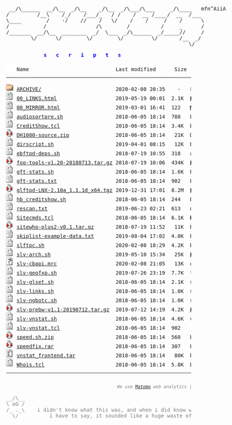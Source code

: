 <html>
  
<head>
  <link rel="shortcut icon" href="favicon.ico?v=2" type="image/x-icon" />
  <link rel="stylesheet" href="/assets/css/style.css" />
</head>
<body>
<div style="width: 600px; margin: 0 auto; margin-top: 20px;"><pre>
<!-- ``` -->
 __/\______  __/\__  _/\__    _/\__  _/\___/\___     _/\____   mfn^AiiA
/         /__\    /_/    /___/_   / /    /  __ /____/  __  /___
\____        /    -/    //    /   \/    /    /     /    /      \
/           /                /\        /          /     _      /
/_______  __/\__  ________  _/  \___  _/\______  _/_____//     /
        \/      \/        \/        \/         \/       /__  _/
                                                           \/
<!-- ``` --></pre></div>
<div style="width: 300px; margin:0 auto; margin-bottom: 10px; color: Blue">
<pre><b>s   c   r   i   p   t   s</b></pre></div>
<pre><img src="/assets/icons/blank.gif" alt="Icon "> Name                            Last modified      Size  Description<hr><img src="/assets/icons/folder.gif" alt="[DIR]"> <a href="ARCHIVE/">ARCHIVE/</a>                        2020-02-08 20:35    -   <font color='Gray'>OLD: archived scripts</font>
<img src="/assets/icons/layout.gif" alt="[TXT]"> <a href="00_LINKS.html">00_LINKS.html</a>                   2019-05-19 00:01  2.1K  <b><a href='00_LINKS.html'>LINKS</a></b> to other websites containing scripts etc
<img src="/assets/icons/layout.gif" alt="[TXT]"> <a href="00_MIRROR.html">00_MIRROR.html</a>                  2019-03-01 16:41  122   <b><a href='00_MIRROR.html'>MIRROR</a></b> of these files at github
<img src="/assets/icons/script.gif" alt="[TXT]"> <a href="audiosortpre.sh">audiosortpre.sh</a>                 2018-06-05 18:14  788   by slv - little wrapper cscript for audiosorting after pre
<img src="/assets/icons/script.gif" alt="[TXT]"> <a href="CreditShow.tcl">CreditShow.tcl</a>                  2018-06-05 18:14  3.4K  by <b>Holybull</b>, slv - !credits plugin for ngBot. uses hb_creditshow.sh
<img src="/assets/icons/compressed.gif" alt="[   ]"> <a href="DH1080-source.zip">DH1080-source.zip</a>               2018-06-05 18:14   21K  DH1080_tcl from fish.secure.la (mirror)
<img src="/assets/icons/script.gif" alt="[TXT]"> <a href="dirscript.sh">dirscript.sh</a>                    2019-04-01 08:15   12K  by <b>Jehsom</b>, slv - updated version of mp3 dirscript
<img src="/assets/icons/script.gif" alt="[TXT]"> <a href="ebftpd-deps.sh">ebftpd-deps.sh</a>                  2018-07-19 10:55  318   apt install pkgs for ebftpd
<img src="/assets/icons/compressed.gif" alt="[   ]"> <a href="foo-tools-v1.20-20180713.tar.gz">foo-tools-v1.20-20180713.tar.gz</a> 2018-07-19 10:06  434K  <a href='https://github.com/silv3rr/foo-tools'><b>LATEST:</b> git</a> | fixed/updated foo-tools, incl foopre+mp3genre (<b>tanesha</b>, <a href='https://github.com/silv3rr/foo-tools/graphs/contributors'>1</a>, <a href='https://github.com/glftpd/foo-tools/graphs/contributors'>2</a>)
<img src="/assets/icons/script.gif" alt="[TXT]"> <a href="gft-stats.sh">gft-stats.sh</a>                    2018-06-05 18:14  1.6K  by <b>gft</b> - custom wk/mn/alup stats, exclude users/groups
<img src="/assets/icons/text.gif" alt="[TXT]"> <a href="gft-stats.txt">gft-stats.txt</a>                   2018-06-05 18:14  902   by <b>gft</b> - goes with gft-stats.sh, add these to glftpd.conf
<img src="/assets/icons/compressed.gif" alt="[   ]"> <a href="glftpd-LNX-2.10a_1.1.1d_x64.tgz">glftpd-LNX-2.10a_1.1.1d_x64.tgz</a> 2019-12-31 17:01  8.2M  <a href='https://glftpd.io'><b>LATEST:</b></a> glftpd 2.10a linux x64 (mirror) | <a href='#' onClick="window.prompt('SHA512:', 'f2600821f76aa4e820a0a8b18a9684f9888da67f487825807a880cc68b322f81b8bb1b2f6b081aff21e350b977ac6818b006a1a76e895f5705844605e54c98ee')">show sha512</a>
<img src="/assets/icons/script.gif" alt="[TXT]"> <a href="hb_creditshow.sh">hb_creditshow.sh</a>                2018-06-05 18:14  244   by <b>Holybull</b>, goes with CreditShow.tcl
<img src="/assets/icons/text.gif" alt="[TXT]"> <a href="rescan.txt">rescan.txt</a>                      2019-06-23 02:21  613   oneliners for pzs-ng rescan | <a href='rescan'>download rescan</a>
<img src="/assets/icons/script.gif" alt="[TXT]"> <a href="Sitecmds.tcl">Sitecmds.tcl</a>                    2018-06-05 18:14  6.1K  <b>by comp</b>, slv - !site plugin updated to work with ngBot
<img src="/assets/icons/compressed.gif" alt="[   ]"> <a href="sitewho-plus2-v0.1.tar.gz">sitewho-plus2-v0.1.tar.gz</a>       2018-07-19 11:52   11K  by slv - sitewho+2: modded version with user ip/geoip2 country in raw output
<img src="/assets/icons/text.gif" alt="[TXT]"> <a href="skiplist-example-data.txt">skiplist-example-data.txt</a>       2019-08-04 17:02  4.0K  by slv - skiplist-example-data - how to add skiplist to cbftp datafile
<img src="/assets/icons/script.gif" alt="[TXT]"> <a href="slftpc.sh">slftpc.sh</a>                       2020-02-08 18:29  4.2K  by slv - slftp-cleaner - keeps slFtp dir nice and clean, most useful in cron
<img src="/assets/icons/script.gif" alt="[TXT]"> <a href="slv-arch.sh">slv-arch.sh</a>                     2019-05-10 15:34   25K  <a href='https://github.com/silv3rr/slv-arch'><b>LATEST:</b> git</a> | archiver: moves releases, creates daydirs and tv/season dirs
<img src="/assets/icons/unknown.gif" alt="[   ]"> <a href="slv-cbapi.mrc">slv-cbapi.mrc</a>                   2020-02-08 21:05   13K  use cbftp api from mirc: search, dupe, request, invite and site cmds
<img src="/assets/icons/script.gif" alt="[TXT]"> <a href="slv-geofxp.sh">slv-geofxp.sh</a>                   2019-07-26 23:19  7.7K  fxpscript to allow/deny country code(s) using geoip2
<img src="/assets/icons/script.gif" alt="[TXT]"> <a href="slv-glset.sh">slv-glset.sh</a>                    2018-06-05 18:14  2.1K  sets gldir for files in bin/sources and sets maxdirlogsize
<img src="/assets/icons/script.gif" alt="[TXT]"> <a href="slv-links.sh">slv-links.sh</a>                    2018-06-05 18:14  1.0K  searches daydirs (0day/pda/mp3/mv) for matching dirs to create symlinks
<img src="/assets/icons/script.gif" alt="[TXT]"> <a href="slv-ngbotc.sh">slv-ngbotc.sh</a>                   2018-06-05 18:14  1.0K  small script to check ngBot changes, use before updating
<img src="/assets/icons/compressed.gif" alt="[   ]"> <a href="slv-prebw-v1.1-20190712.tar.gz">slv-prebw-v1.1-20190712.tar.gz</a>  2019-07-12 14:19  4.2K  <a href='https://github.com/silv3rr/slv-prebw'><b>LATEST:</b> git</a> | pzs-ng dZBot/ngbot plugin to show bw after pre
<img src="/assets/icons/script.gif" alt="[TXT]"> <a href="slv-vnstat.sh">slv-vnstat.sh</a>                   2018-06-05 18:14  4.6K  vnstat wrapper for multiple interfaces? i dont even...
<img src="/assets/icons/script.gif" alt="[TXT]"> <a href="slv-vnstat.tcl">slv-vnstat.tcl</a>                  2018-06-05 18:14  902   !vnstat trigger
<img src="/assets/icons/compressed.gif" alt="[   ]"> <a href="speed.sh.zip">speed.sh.zip</a>                    2018-06-05 18:14  560   by <b>Unknown</b> - speed.sh: tweak tcp settings (gbit), with backup
<img src="/assets/icons/compressed.gif" alt="[   ]"> <a href="speedfix.rar">speedfix.rar</a>                    2018-06-05 18:14  307   by <b>Unknown</b> - speedfix.nfo: uses lower buffer sizes than speed.sh, doesnt backup
<img src="/assets/icons/tar.gif" alt="[   ]"> <a href="vnstat_frontend.tar">vnstat_frontend.tar</a>             2018-06-05 18:14   80K  by <b>Nom</b> - use with http://humdi.net/vnstat
<img src="/assets/icons/script.gif" alt="[TXT]"> <a href="Whois.tcl">Whois.tcl</a>                       2018-06-05 18:14  5.8K  by <b>comp, E-Liquid</b>, slv - !whois plugin updated to work with ngBot
<hr></pre>
<pre><div style="color: Gray"><div style="display:inline; margin:0 auto;"><span id="lastUpdated" style="text-align: left;"></span><span style="margin-left: 60%; text-align: right;"><small><i>We use <a href="https://matomo.org/privacy-policy">Matomo</a> web analytics</i> | <a href="https://github.com/silv3rr/sscripts.ga">view repository</a></small></span></div>
<div style="width: 600px; margin:0 auto;">
__/\__
\ oO /
/_ ._\    i didn't know what this was, and when i did know what it was,
  \/          i have to say, it sounded like a huge waste of time
</div><div style="width: 1200px; margin:0; text-align: right; color: DarkGray;">slv^2014</div></div></pre>
<!-- Matomo Image Tracker--><noscript>
<img src="https://stats.sscripts.ga/piwik/piwik.php?idsite=17&rec=1" style="border:0" alt="" />
</noscript><!-- End Matomo -->
</body></html>
